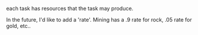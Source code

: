 each task has resources that the task may produce. 

In the future, I'd like to add a 'rate'. Mining has a .9 rate for rock, .05 rate for gold, etc..